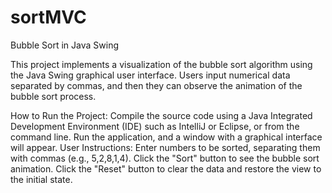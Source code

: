# sortMVC
Bubble Sort in Java Swing

This project implements a visualization of the bubble sort algorithm using the Java Swing graphical user interface. Users input numerical data separated by commas, and then they can observe the animation of the bubble sort process.

How to Run the Project:
Compile the source code using a Java Integrated Development Environment (IDE) such as IntelliJ or Eclipse, or from the command line.
Run the application, and a window with a graphical interface will appear.
User Instructions:
Enter numbers to be sorted, separating them with commas (e.g., 5,2,8,1,4).
Click the "Sort" button to see the bubble sort animation.
Click the "Reset" button to clear the data and restore the view to the initial state.
